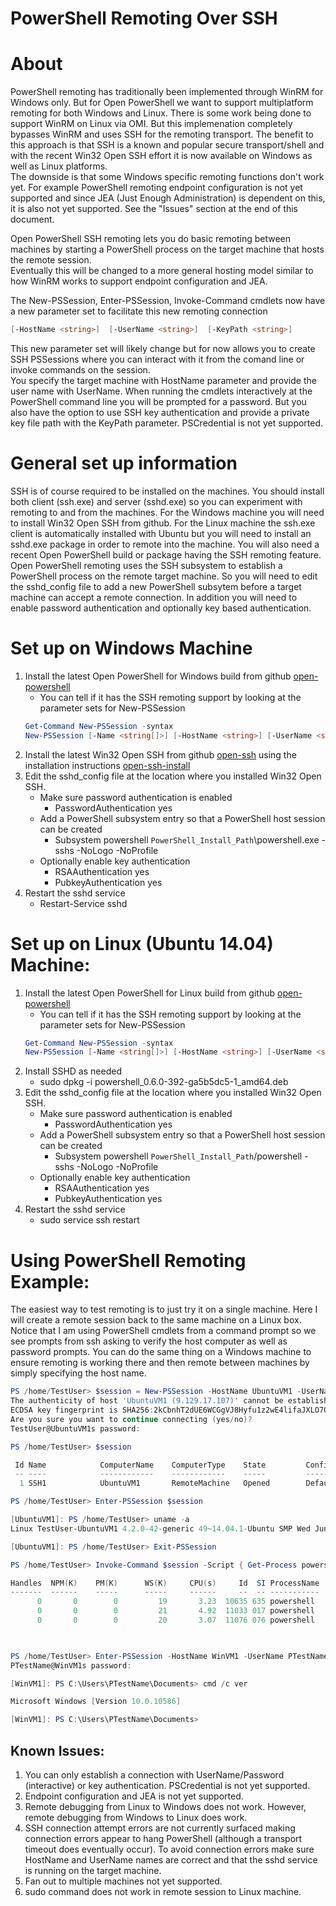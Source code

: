 PowerShell Remoting Over SSH
============================

About
=====
PowerShell remoting has traditionally been implemented through WinRM for Windows only.  But for Open PowerShell we want to support multiplatform remoting for both Windows and Linux.  There is some work being done to support WinRM on Linux via OMI.  But this implemenation completely bypasses WinRM and uses SSH for the remoting transport.
The benefit to this approach is that SSH is a known and popular secure transport/shell and with the recent Win32 Open SSH effort it is now available on Windows as well as Linux platforms.   
The downside is that some Windows specific remoting functions don't work yet.  For example PowerShell remoting endpoint configuration is not yet supported and since JEA (Just Enough Administration)
is dependent on this, it is also not yet supported.  See the "Issues" section at the end of this document.

Open PowerShell SSH remoting lets you do basic remoting between machines by starting a PowerShell process on the target machine that hosts the remote session.  
Eventually this will be changed to a more general hosting model similar to how WinRM works to support endpoint configuration and JEA.

The New-PSSession, Enter-PSSession, Invoke-Command cmdlets now have a new parameter set to facilitate this new remoting connection
```powershell
[-HostName <string>]  [-UserName <string>]  [-KeyPath <string>]
```
This new parameter set will likely change but for now allows you to create SSH PSSessions where you can interact with it from the comand line or invoke commands on the session.  
You specify the target machine with HostName parameter and provide the user name with UserName.  When running the cmdlets interactively at the PowerShell command line you will be prompted for a password.  But you also have the option to use SSH key authentication and provide a private key file path with the KeyPath parameter.  PSCredential is not yet supported.

General set up information
==========================
SSH is of course required to be installed on the machines.  You should install both client (ssh.exe) and server (sshd.exe) so you can experiment with remoting to and from the machines.
For the Windows machine you will need to install Win32 Open SSH from github.  For the Linux machine the ssh.exe client is automatically installed with Ubuntu but you will need to install an sshd.exe package in order to remote into the machine.  You will also need a recent Open PowerShell build or package having the SSH remoting feature.  
Open PowerShell remoting uses the SSH subsystem to establish a PowerShell process on the remote target machine.  So you will need to edit the sshd_config file to add a new PowerShell subsytem before a target machine can accept a remote connection. In addition you will need to enable password authentication and optionally key based authentication.

Set up on Windows Machine
=========================
1.  Install the latest Open PowerShell for Windows build from github [open-powershell]
    - You can tell if it has the SSH remoting support by looking at the parameter sets for New-PSSession
    ```powershell
    Get-Command New-PSSession -syntax
    New-PSSession [-Name <string[]>] [-HostName <string>] [-UserName <string>] [-KeyPath <string>] [<CommonParameters>]
    ```
1.  Install the latest Win32 Open SSH from github [open-ssh] using the installation instructions [open-ssh-install]
1.  Edit the sshd_config file at the location where you installed Win32 Open SSH.
    - Make sure password authentication is enabled
      + PasswordAuthentication yes
    - Add a PowerShell subsystem entry so that a PowerShell host session can be created
      + Subsystem	powershell `PowerShell_Install_Path`\powershell.exe -sshs -NoLogo -NoProfile
    - Optionally enable key authentication
      + RSAAuthentication yes
      + PubkeyAuthentication yes
1.  Restart the sshd service
    - Restart-Service sshd

[open-powershell]: https://github.com/PowerShell/PowerShell
[open-ssh]: https://github.com/PowerShell/Win32-OpenSSH
[open-ssh-install]: https://github.com/PowerShell/Win32-OpenSSH/wiki/Install-Win32-OpenSSH

Set up on Linux (Ubuntu 14.04) Machine:
======================================
1.  Install the latest Open PowerShell for Linux build from github [open-powershell]
    - You can tell if it has the SSH remoting support by looking at the parameter sets for New-PSSession
    ```powershell
    Get-Command New-PSSession -syntax
    New-PSSession [-Name <string[]>] [-HostName <string>] [-UserName <string>] [-KeyPath <string>] [<CommonParameters>]
    ```
1.  Install SSHD as needed
    - sudo dpkg -i powershell_0.6.0-392-ga5b5dc5-1_amd64.deb
1.  Edit the sshd_config file at the location where you installed Win32 Open SSH.
    - Make sure password authentication is enabled
      + PasswordAuthentication yes
    - Add a PowerShell subsystem entry so that a PowerShell host session can be created 
      + Subsystem powershell `PowerShell_Install_Path`/powershell -sshs -NoLogo -NoProfile
    - Optionally enable key authentication
      + RSAAuthentication yes
      + PubkeyAuthentication yes
1.  Restart the sshd service
    - sudo service ssh restart

[open-powershell]: https://github.com/PowerShell/PowerShell


Using PowerShell Remoting Example:
=================================
The easiest way to test remoting is to just try it on a single machine.  Here I will create a remote session back to the same machine on a Linux box.  Notice that I am using PowerShell cmdlets from a command prompt so we see prompts from ssh asking to verify the host computer as well as password prompts.  You can do the same thing on a Windows machine to ensure remoting is working there and then remote between machines by simply specifying the host name.

```powershell
PS /home/TestUser> $session = New-PSSession -HostName UbuntuVM1 -UserName TestUser
The authenticity of host 'UbuntuVM1 (9.129.17.107)' cannot be established.
ECDSA key fingerprint is SHA256:2kCbnhT2dUE6WCGgVJ8Hyfu1z2wE4lifaJXLO7QJy0Y.
Are you sure you want to continue connecting (yes/no)?
TestUser@UbuntuVM1s password:

PS /home/TestUser> $session

 Id Name            ComputerName    ComputerType    State         ConfigurationName     Availability
 -- ----            ------------    ------------    -----         -----------------     ------------
  1 SSH1            UbuntuVM1       RemoteMachine   Opened        DefaultShell             Available

PS /home/TestUser> Enter-PSSession $session

[UbuntuVM1]: PS /home/TestUser> uname -a
Linux TestUser-UbuntuVM1 4.2.0-42-generic 49~14.04.1-Ubuntu SMP Wed Jun 29 20:22:11 UTC 2016 x86_64 x86_64 x86_64 GNU/Linux

[UbuntuVM1]: PS /home/TestUser> Exit-PSSession

PS /home/TestUser> Invoke-Command $session -Script { Get-Process powershell }

Handles  NPM(K)    PM(K)      WS(K)     CPU(s)     Id  SI ProcessName                    PSComputerName
-------  ------    -----      -----     ------     --  -- -----------                    --------------
      0       0        0         19       3.23  10635 635 powershell                     UbuntuVM1
      0       0        0         21       4.92  11033 017 powershell                     UbuntuVM1
      0       0        0         20       3.07  11076 076 powershell                     UbuntuVM1


  
PS /home/TestUser> Enter-PSSession -HostName WinVM1 -UserName PTestName
PTestName@WinVM1s password:

[WinVM1]: PS C:\Users\PTestName\Documents> cmd /c ver

Microsoft Windows [Version 10.0.10586]

[WinVM1]: PS C:\Users\PTestName\Documents> 
```


Known Issues:
------------
1.  You can only establish a connection with UserName/Password (interactive) or key authentication.  PSCredential is not yet supported.
1.  Endpoint configuration and JEA is not yet supported.
1.  Remote debugging from Linux to Windows does not work.  However, remote debugging from Windows to Linux does work.
1.  SSH connection attempt errors are not currently surfaced making connection errors appear to hang PowerShell (although a transport timeout does eventually occur).  To avoid connection errors make sure HostName and UserName names are correct and that the sshd service is running on the target machine. 
1.  Fan out to multiple machines not yet supported.
1.  sudo command does not work in remote session to Linux machine.


